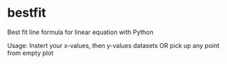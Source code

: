 # bestfit
Best fit line formula for linear equation  with Python


Usage:
Instert your x-values, then y-values datasets OR pick up any point from empty plot
